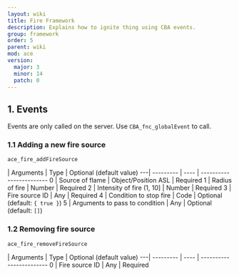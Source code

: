 ```yaml
---
layout: wiki
title: Fire Framework
description: Explains how to ignite thing using CBA events.
group: framework
order: 5
parent: wiki
mod: ace
version:
  major: 3
  minor: 14
  patch: 0
---
```



## 1. Events

Events are only called on the server. Use `CBA_fnc_globalEvent` to call.

### 1.1 Adding a new fire source

`ace_fire_addFireSource`

   | Arguments | Type | Optional (default value)
---| --------- | ---- | ------------------------
0  | Source of flame | Object/Position ASL | Required
1  | Radius of fire | Number | Required
2  | Intensity of fire (1, 10] | Number | Required
3  | Fire source ID | Any | Required
4  | Condition to stop fire | Code | Optional (default: `{ true }`)
5  | Arguments to pass to condition | Any | Optional (default: `[]`)

### 1.2 Removing fire source

`ace_fire_removeFireSource`

   | Arguments | Type | Optional (default value)
---| --------- | ---- | ------------------------
0  | Fire source ID | Any  | Required
